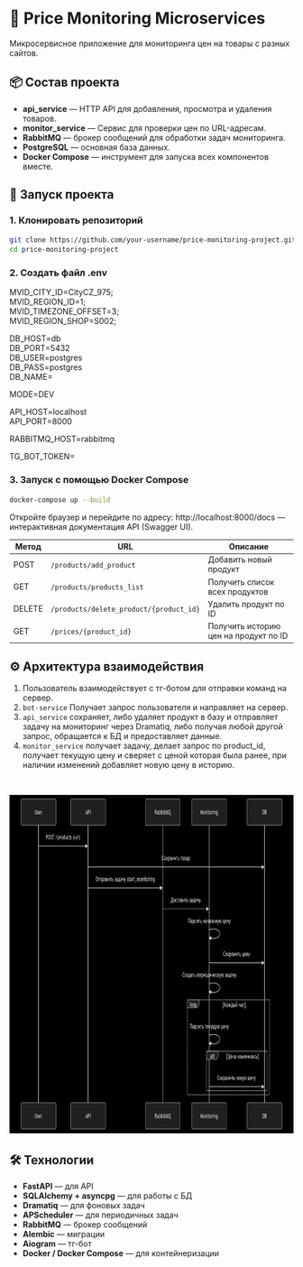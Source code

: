 # 🛒 Price Monitoring Microservices

Микросервисное приложение для мониторинга цен на товары с разных сайтов.

## 📦 Состав проекта

- **api_service** — HTTP API для добавления, просмотра и удаления товаров.
- **monitor_service** — Сервис для проверки цен по URL-адресам.
- **RabbitMQ** — брокер сообщений для обработки задач мониторинга.
- **PostgreSQL** — основная база данных.
- **Docker Compose** — инструмент для запуска всех компонентов вместе.

## 🚀 Запуск проекта

### 1. Клонировать репозиторий

```bash
git clone https://github.com/your-username/price-monitoring-project.git
cd price-monitoring-project
```

### 2. Создать файл .env

MVID_CITY_ID=CityCZ_975;  
MVID_REGION_ID=1;  
MVID_TIMEZONE_OFFSET=3;  
MVID_REGION_SHOP=S002;  


DB_HOST=db  
DB_PORT=5432  
DB_USER=postgres  
DB_PASS=postgres  
DB_NAME=  

MODE=DEV

API_HOST=localhost  
API_PORT=8000

RABBITMQ_HOST=rabbitmq

TG_BOT_TOKEN=

### 3. Запуск с помощью Docker Compose
```bash
docker-compose up --build
```
Откройте браузер и перейдите по адресу: http://localhost:8000/docs — интерактивная документация API (Swagger UI).

| Метод  | URL                                     | Описание                              |
|--------|-----------------------------------------|---------------------------------------|
| POST   | `/products/add_product`                 | Добавить новый продукт                |
| GET    | `/products/products_list`               | Получить список всех продуктов        |
| DELETE | `/products/delete_product/{product_id}` | Удалить продукт по ID                 |
| GET    | `/prices/{product_id}`                  | Получить историю цен на продукт по ID |



## ⚙️ Архитектура взаимодействия

1. Пользователь взаимодействует с тг-ботом для отправки команд на сервер.
2. `bot-service` Получает запрос пользователя и направляет на сервер.
3. `api_service` сохраняет, либо удаляет продукт в базу и отправляет задачу на мониторинг через Dramatiq, 
либо получая любой другой запрос, обращается к БД и предоставляет данные.
4. `monitor_service` получает задачу, делает запрос по product_id, получает текущую цену и сверяет 
с ценой которая была ранее, при наличии изменений добавляет новую цену в историю.

<br><p align=center><img alt="img" height="600" src="/architecture.png" width="1000"/></p>


## 🛠️ Технологии

* **FastAPI** — для API
* **SQLAlchemy + asyncpg** — для работы с БД
* **Dramatiq** — для фоновых задач
* **APScheduler** — для периодичных задач
* **RabbitMQ** — брокер сообщений
* **Alembic** — миграции
* **Aiogram** — тг-бот
* **Docker / Docker Compose** — для контейнеризации

[//]: # (## ✅ TODO &#40;развитие проекта&#41;)

[//]: # ()
[//]: # (* [ ] Хранение истории цен)

[//]: # (* [ ] Уведомления при изменении цены)

[//]: # (* [ ] Веб-интерфейс)

[//]: # (* [ ] Авторизация и личный кабинет)
